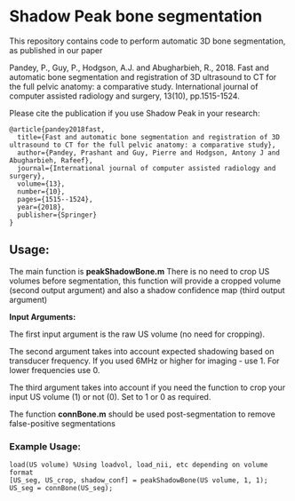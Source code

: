 # Shadow Peak bone segmentation

This repository contains code to perform automatic 3D bone segmentation, as published in our paper

Pandey, P., Guy, P., Hodgson, A.J. and Abugharbieh, R., 2018. Fast and automatic bone segmentation and registration of 3D ultrasound to CT for the full pelvic anatomy: a comparative study. International journal of computer assisted radiology and surgery, 13(10), pp.1515-1524.

Please cite the publication if you use Shadow Peak in your research:
```
@article{pandey2018fast,
  title={Fast and automatic bone segmentation and registration of 3D ultrasound to CT for the full pelvic anatomy: a comparative study},
  author={Pandey, Prashant and Guy, Pierre and Hodgson, Antony J and Abugharbieh, Rafeef},
  journal={International journal of computer assisted radiology and surgery},
  volume={13},
  number={10},
  pages={1515--1524},
  year={2018},
  publisher={Springer}
}
```
## Usage:
The main function is **peakShadowBone.m**
There is no need to crop US volumes before segmentation, this function will provide a cropped volume (second output argument) and also a shadow confidence map (third output argument)

**Input Arguments:** 

The first input argument is the raw US volume (no need for cropping). 

The second argument takes into account expected shadowing based on transducer frequency. If you used 6MHz or higher for imaging - use 1. For lower frequencies use 0.

The third argument takes into account if you need the function to crop your input US volume (1) or not (0). Set to 1 or 0 as required.

The function **connBone.m** should be used post-segmentation to remove false-positive segmentations


### Example Usage:
```
load(US volume) %Using loadvol, load_nii, etc depending on volume format
[US_seg, US_crop, shadow_conf] = peakShadowBone(US volume, 1, 1);
US_seg = connBone(US_seg);
```



